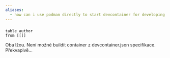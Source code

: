 ```yaml
---
aliases:
  - how can i use podman directly to start devcontainer for developing with nvim
---
```


###
```dataview
table author
from [[]]
```
Oba lžou. Není možné buildit container z devcontainer.json specifikace. 
Překvapivě...
